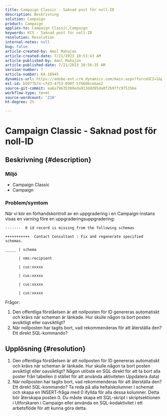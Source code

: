 ```yaml
---
title: Campaign Classic - Saknad post för noll-ID
description: Beskrivning
solution: Campaign
product: Campaign
applies-to: Campaign Classic,Campaign
keywords: KCS - Saknad post för noll-ID
resolution: Resolution
internal-notes: null
bug: false
article-created-by: Amol Mahajan
article-created-date: 7/21/2023 10:53:43 AM
article-published-by: Amol Mahajan
article-published-date: 7/21/2023 10:56:35 AM
version-number: 7
article-number: KA-16945
dynamics-url: https://adobe-ent.crm.dynamics.com/main.aspx?forceUCI=1&pagetype=entityrecord&etn=knowledgearticle&id=8593aad9-b427-ee11-9966-6045bd0067ea
exl-id: b5077b7a-cfd3-4753-890f-5f660bcebae2
source-git-commit: aa6a79635380eda913ddd95da0f2b97fc975356e
workflow-type: tm+mt
source-wordcount: '210'
ht-degree: 2%

---
```


# Campaign Classic - Saknad post för noll-ID

## Beskrivning {#description}


### <b>Miljö</b>

- Campaign Classic
- Campaign




### <b>Problem/symtom</b>

När vi kör en förhandskontroll av en uppgradering i en Campaign-instans visas en varning före en uppgraderingsuppgradering:


```
-------  0 id record is missing from the following schemas

+++++++++++  Contact Consultant : Fix and regenerate specified schemas.

_____ | schema                   

      | nms:recipient            

      | cus:xxxxx     

      | cus:xxxxx         

      | cus:xxxxx        

      | cus:xxxxx
```


Frågor:

1. Den offentliga förståelsen är att nollposten för ID genereras automatiskt och krävs när scheman är länkade. Hur skulle någon ta bort posten avsiktligt eller oavsiktligt?
2. När nollposten har tagits bort, vad rekommenderas för att återställa den? Ett direkt SQL-kommando?



## Upplösning {#resolution}


1. Den offentliga förståelsen är att nollposten för ID genereras automatiskt och krävs när scheman är länkade. Hur skulle någon ta bort posten avsiktligt eller oavsiktligt? Någon utlöste en SQL direkt för att ta bort alla poster från tabellen (i stället för att använda aktiviteten Uppdatera data)
2. När nollposten har tagits bort, vad rekommenderas för att återställa den? Ett direkt SQL-kommando? Ta reda på alla heltalskolumner i schemat och skapa en INSERT-fråga med 0 ifyllda för alla dessa kolumner. Detta bör återskapa posten 0. Du måste skapa ett SQL-skript i skriptsektionen i Utforskaren i Campaign eller använda en SQL-kodaktivitet i ett arbetsflöde för att kunna göra detta.
